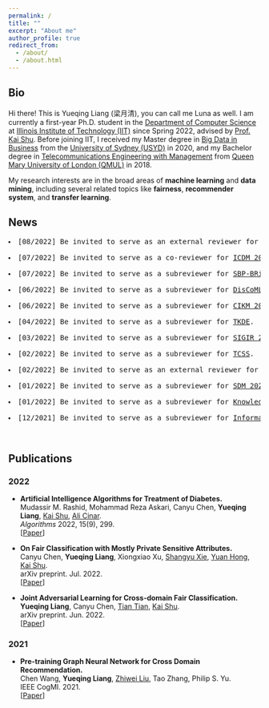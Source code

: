 ```yaml
---
permalink: /
title: ""
excerpt: "About me"
author_profile: true
redirect_from: 
  - /about/
  - /about.html
---
```

## Bio
Hi there! This is Yueqing Liang (梁月清), you can call me Luna as well. I am currently a first-year Ph.D. student in the [Department of Computer Science](https://www.iit.edu/computer-science) at [Illinois Institute of Technology (IIT)](https://www.iit.edu) since Spring 2022, advised by [Prof. Kai Shu](http://www.cs.iit.edu/~kshu/). Before joining IIT, I received my Master degree in [Big Data in Business](https://www.sydney.edu.au/handbooks/archive/2019/business_school_PG/coursework/subject_areas/big_data_business.shtml.html) from the [University of Sydney (USYD)](https://www.sydney.edu.au) in 2020, and my Bachelor degree in [Telecommunications Engineering with Management](http://eecs.qmul.ac.uk/study-abroad/joint-programme-bupt/bupt-degree-programmes/#bteml) from [Queen Mary University of London (QMUL)](https://www.qmul.ac.uk) in 2018.

My research interests are in the broad areas of **machine learning** and **data mining**, including several related topics like **fairness**, **recommender system**, and **transfer learning**.  

<!-- \[[View My Curriculum Vitae](https://yueqingliang1.github.io/files/CV_Yingtong.pdf)\]   
 -->
<!--
-->

<!--
**<span style="color: indigo;">I am actively looking for research cooperation /summer internship positions related to machine learning fairness in United States. You can contact me via email (yliang40 AT hawk DOT iit DOT edu).</span>**
-->

## News

<div class="highlight">
  <pre>
<li>[08/2022] Be invited to serve as an external reviewer for <a href="https://www.wsdm-conference.org/2022/">WSDM 2022</a>.</li>
<li>[07/2022] Be invited to serve as a co-reviewer for <a href="https://icdm22.cse.usf.edu//">ICDM 2022</a>.</li>
<li>[07/2022] Be invited to serve as a subreviewer for <a href="http://sbp-brims.org/2022//">SBP-BRiMS 2022</a>.</li>
<li>[06/2022] Be invited to serve as a subreviewer for <a href="https://sites.google.com/nyu.edu/discoml/home/">DisCoML 2022</a>.</li>
<li>[06/2022] Be invited to serve as a subreviewer for <a href="https://www.cikm2022.org/">CIKM 2022</a>.</li>
<li>[04/2022] Be invited to serve as a subreviewer for <a href="https://www.computer.org/csdl/journal/tk/">TKDE</a>.</li>
<li>[03/2022] Be invited to serve as a subreviewer for <a href="https://sigir.org/sigir2022//">SIGIR 2022</a>.</li>
<li>[02/2022] Be invited to serve as a subreviewer for <a href="https://ieeexplore.ieee.org/xpl/aboutJournal.jsp?punumber=6570650/">TCSS</a>.</li>
<li>[02/2022] Be invited to serve as an external reviewer for <a href="https://www.kdd.org/kdd2022//">KDD 2022</a>.</li>
<li>[01/2022] Be invited to serve as a subreviewer for <a href="https://www.siam.org/conferences/cm/conference/sdm22/">SDM 2022</a>.</li>
<li>[01/2022] Be invited to serve as a subreviewer for <a href="https://www.sciencedirect.com/journal/knowledge-based-systems/">Knowledge-Based Systems</a>.</li>
<li>[12/2021] Be invited to serve as a subreviewer for <a href="https://www.sciencedirect.com/journal/information-and-management/">Information & Management</a>.</li>
  </pre>
</div>


 

## Publications
### 2022
  * **Artificial Intelligence Algorithms for Treatment of Diabetes.**  
  Mudassir M. Rashid, Mohammad Reza Askari, Canyu Chen, **Yueqing Liang**, [Kai Shu](http://www.cs.iit.edu/~kshu/), [Ali Cinar](https://sites.google.com/iit.edu/ali-cinar).  
*Algorithms* 2022, 15(9), 299.  
\[[Paper](https://www.mdpi.com/1999-4893/15/9/299)\]

  * **On Fair Classification with Mostly Private Sensitive Attributes.**  
  Canyu Chen, **Yueqing Liang**, Xiongxiao Xu, [Shangyu Xie](https://scholar.google.com/citations?user=fZXYI2wAAAAJ&hl=en), [Yuan Hong](https://yhongcs.github.io/index.html), [Kai Shu](http://www.cs.iit.edu/~kshu/).  
arXiv preprint. Jul. 2022.  
\[[Paper](https://arxiv.org/abs/2207.08336)\]

  * **Joint Adversarial Learning for Cross-domain Fair Classification.**  
  **Yueqing Liang**, Canyu Chen, [Tian Tian](https://www.linkedin.com/in/tian-tian-3b0a9bb0/), [Kai Shu](http://www.cs.iit.edu/~kshu/).  
arXiv preprint. Jun. 2022.  
\[[Paper](https://arxiv.org/abs/2206.03656)\]

### 2021
  * **Pre-training Graph Neural Network for Cross Domain Recommendation.**  
  Chen Wang, **Yueqing Liang**, [Zhiwei Liu](https://sites.google.com/view/zhiwei-jim), Tao Zhang, Philip S. Yu.  
IEEE CogMI. 2021.  
\[[Paper](https://arxiv.org/abs/2111.08268)\]


